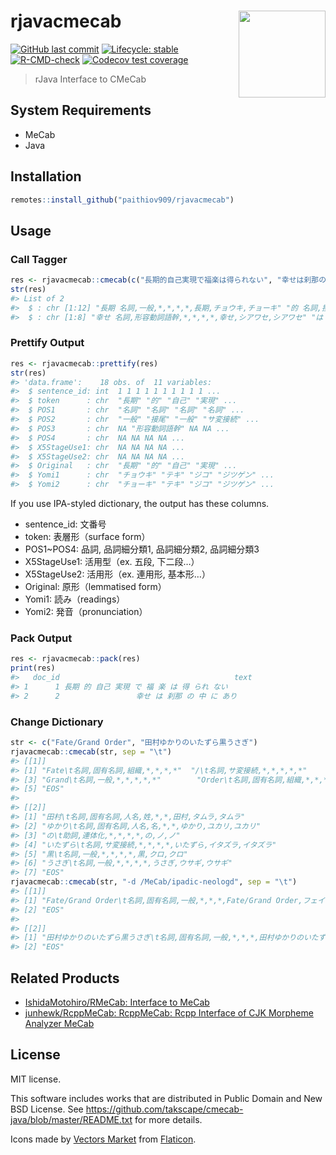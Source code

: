 
<!-- README.md is generated from README.Rmd. Please edit that file -->

# rjavacmecab <a href='https://paithiov909.github.io/rjavacmecab'><img src='https://rawcdn.githack.com/paithiov909/rjavacmecab/3075fa2aee8ec83c8f35a482cab1cf137de50d24/man/figures/logo.png' align="right" height="139" /></a>

<!-- badges: start -->

[![GitHub last
commit](https://img.shields.io/github/last-commit/paithiov909/rjavacmecab)](#)
[![Lifecycle:
stable](https://img.shields.io/badge/lifecycle-stable-green.svg)](https://lifecycle.r-lib.org/articles/stages.html#stable)
[![R-CMD-check](https://github.com/paithiov909/rjavacmecab/actions/workflows/R-CMD-check.yml/badge.svg)](https://github.com/paithiov909/rjavacmecab/actions/workflows/R-CMD-check.yml)
[![Codecov test
coverage](https://codecov.io/gh/paithiov909/rjavacmecab/branch/main/graph/badge.svg)](https://codecov.io/gh/paithiov909/rjavacmecab?branch=main)
<!-- badges: end -->

> rJava Interface to CMeCab

## System Requirements

-   MeCab
-   Java

## Installation

``` r
remotes::install_github("paithiov909/rjavacmecab")
```

## Usage

### Call Tagger

``` r
res <- rjavacmecab::cmecab(c("長期的自己実現で福楽は得られない", "幸せは刹那の中にあり"))
str(res)
#> List of 2
#>  $ : chr [1:12] "長期 名詞,一般,*,*,*,*,長期,チョウキ,チョーキ" "的 名詞,接尾,形容動詞語幹,*,*,*,的,テキ,テキ" "自己 名詞,一般,*,*,*,*,自己,ジコ,ジコ" "実現 名詞,サ変接続,*,*,*,*,実現,ジツゲン,ジツゲン" ...
#>  $ : chr [1:8] "幸せ 名詞,形容動詞語幹,*,*,*,*,幸せ,シアワセ,シアワセ" "は 助詞,係助詞,*,*,*,*,は,ハ,ワ" "刹那 名詞,副詞可能,*,*,*,*,刹那,セツナ,セツナ" "の 助詞,連体化,*,*,*,*,の,ノ,ノ" ...
```

### Prettify Output

``` r
res <- rjavacmecab::prettify(res)
str(res)
#> 'data.frame':    18 obs. of  11 variables:
#>  $ sentence_id: int  1 1 1 1 1 1 1 1 1 1 ...
#>  $ token      : chr  "長期" "的" "自己" "実現" ...
#>  $ POS1       : chr  "名詞" "名詞" "名詞" "名詞" ...
#>  $ POS2       : chr  "一般" "接尾" "一般" "サ変接続" ...
#>  $ POS3       : chr  NA "形容動詞語幹" NA NA ...
#>  $ POS4       : chr  NA NA NA NA ...
#>  $ X5StageUse1: chr  NA NA NA NA ...
#>  $ X5StageUse2: chr  NA NA NA NA ...
#>  $ Original   : chr  "長期" "的" "自己" "実現" ...
#>  $ Yomi1      : chr  "チョウキ" "テキ" "ジコ" "ジツゲン" ...
#>  $ Yomi2      : chr  "チョーキ" "テキ" "ジコ" "ジツゲン" ...
```

If you use IPA-styled dictionary, the output has these columns.

-   sentence\_id: 文番号
-   token: 表層形（surface form）
-   POS1\~POS4: 品詞, 品詞細分類1, 品詞細分類2, 品詞細分類3
-   X5StageUse1: 活用型（ex. 五段, 下二段…）
-   X5StageUse2: 活用形（ex. 連用形, 基本形…）
-   Original: 原形（lemmatised form）
-   Yomi1: 読み（readings）
-   Yomi2: 発音（pronunciation）

### Pack Output

``` r
res <- rjavacmecab::pack(res)
print(res)
#>   doc_id                                       text
#> 1      1 長期 的 自己 実現 で 福 楽 は 得 られ ない
#> 2      2                 幸せ は 刹那 の 中 に あり
```

### Change Dictionary

``` r
str <- c("Fate/Grand Order", "田村ゆかりのいたずら黒うさぎ")
rjavacmecab::cmecab(str, sep = "\t")
#> [[1]]
#> [1] "Fate\t名詞,固有名詞,組織,*,*,*,*"  "/\t名詞,サ変接続,*,*,*,*,*"       
#> [3] "Grand\t名詞,一般,*,*,*,*,*"        "Order\t名詞,固有名詞,組織,*,*,*,*"
#> [5] "EOS"                              
#> 
#> [[2]]
#> [1] "田村\t名詞,固有名詞,人名,姓,*,*,田村,タムラ,タムラ"        
#> [2] "ゆかり\t名詞,固有名詞,人名,名,*,*,ゆかり,ユカリ,ユカリ"    
#> [3] "の\t助詞,連体化,*,*,*,*,の,ノ,ノ"                          
#> [4] "いたずら\t名詞,サ変接続,*,*,*,*,いたずら,イタズラ,イタズラ"
#> [5] "黒\t名詞,一般,*,*,*,*,黒,クロ,クロ"                        
#> [6] "うさぎ\t名詞,一般,*,*,*,*,うさぎ,ウサギ,ウサギ"            
#> [7] "EOS"
rjavacmecab::cmecab(str, "-d /MeCab/ipadic-neologd", sep = "\t")
#> [[1]]
#> [1] "Fate/Grand Order\t名詞,固有名詞,一般,*,*,*,Fate/Grand Order,フェイトグランドオーダー,フェイトグランドオーダー"
#> [2] "EOS"                                                                                                          
#> 
#> [[2]]
#> [1] "田村ゆかりのいたずら黒うさぎ\t名詞,固有名詞,一般,*,*,*,田村ゆかりのいたずら黒うさぎ,タムラユカリノイタズラクロウサギ,タムラユカリノイタズラクロウサギ"
#> [2] "EOS"
```

## Related Products

-   [IshidaMotohiro/RMeCab: Interface to
    MeCab](https://github.com/IshidaMotohiro/RMeCab)
-   [junhewk/RcppMeCab: RcppMeCab: Rcpp Interface of CJK Morpheme
    Analyzer MeCab](https://github.com/junhewk/RcppMeCab)

## License

MIT license.

This software includes works that are distributed in Public Domain and
New BSD License. See
<https://github.com/takscape/cmecab-java/blob/master/README.txt> for
more details.

Icons made by [Vectors
Market](https://www.flaticon.com/authors/vectors-market) from
[Flaticon](https://www.flaticon.com/).
